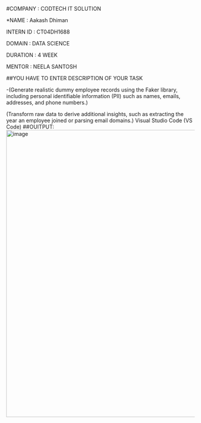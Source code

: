 #COMPANY : CODTECH IT SOLUTION

*NAME : Aakash Dhiman

INTERN ID : CT04DH1688

DOMAIN : DATA SCIENCE

DURATION : 4 WEEK

MENTOR : NEELA SANTOSH

##YOU HAVE TO ENTER DESCRIPTION OF YOUR TASK

-(Generate realistic dummy employee records using the Faker library, including personal identifiable information (PII) such as names, emails, addresses, and phone numbers.)

(Transform raw data to derive additional insights, such as extracting the year an employee joined or parsing email domains.) Visual Studio Code (VS Code) ##OUITPUT:
<img width="1366" height="768" alt="image" src="https://github.com/user-attachments/assets/121b7c11-c877-4ba7-a25f-513d9eda9fd1" />
